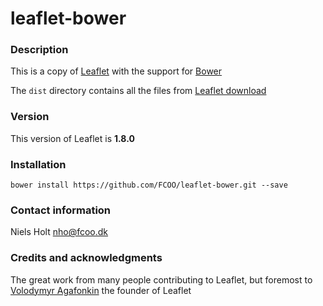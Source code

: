 # leaflet-bower
>


### Description

This is a copy of [Leaflet](https://leafletjs.com/) with the support for [Bower](https://bower.io/)

The `dist` directory contains all the files from [Leaflet download](https://leafletjs.com/download.html)

### Version
This version of Leaflet is **1.8.0**


### Installation
`bower install https://github.com/FCOO/leaflet-bower.git --save`


### Contact information

Niels Holt nho@fcoo.dk


### Credits and acknowledgments

The great work from many people contributing to Leaflet, but foremost to [Volodymyr Agafonkin](https://agafonkin.com/) the founder of Leaflet 